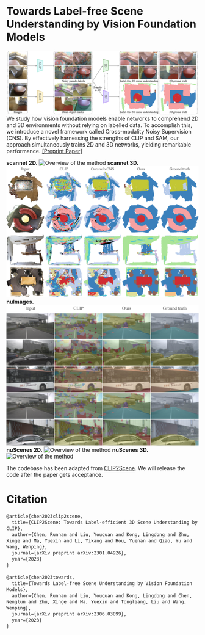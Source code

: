 # Towards Label-free Scene Understanding by Vision Foundation Models

![Overview of the method](./assets/teaser.jpeg)
We study how vision foundation models enable networks to comprehend 2D and 3D environments without relying on labelled data. To accomplish this, we introduce a novel framework called Cross-modality Noisy Supervision (CNS). By effectively harnessing the strengths of CLIP and
SAM, our approach simultaneously trains 2D and 3D networks, yielding remarkable performance. [[Preprint Paper]](https://arxiv.org/pdf/2306.03899.pdf) 


**scannet 2D.**
![Overview of the method](./assets/suplementary_scanNet2D.jpeg)
**scannet 3D.**
![Overview of the method](./assets/visual_scannet_3D.jpeg)
**nuImages.**
![Overview of the method](./assets/suplementary_nuImages2D.jpeg)
**nuScenes 2D.**
![Overview of the method](./assets/suplementary_nuScenes2D.jpeg)
**nuScenes 3D.**
![Overview of the method](./assets/suplementary_nuScenes3D.jpeg)

The codebase has been adapted from [CLIP2Scene](https://github.com/runnanchen/CLIP2Scene). We will release the code after the paper gets acceptance.

# Citation
```
@article{chen2023clip2scene,
  title={CLIP2Scene: Towards Label-efficient 3D Scene Understanding by CLIP},
  author={Chen, Runnan and Liu, Youquan and Kong, Lingdong and Zhu, Xinge and Ma, Yuexin and Li, Yikang and Hou, Yuenan and Qiao, Yu and Wang, Wenping},
  journal={arXiv preprint arXiv:2301.04926},
  year={2023}
}

@article{chen2023towards,
  title={Towards Label-free Scene Understanding by Vision Foundation Models},
  author={Chen, Runnan and Liu, Youquan and Kong, Lingdong and Chen, Nenglun and Zhu, Xinge and Ma, Yuexin and Tongliang, Liu and Wang, Wenping},
  journal={arXiv preprint arXiv:2306.03899},
  year={2023}
}
```
